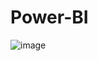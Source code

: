 # Power-BI


![image](https://user-images.githubusercontent.com/71668492/233583288-1a845e96-a247-474d-99f1-47bb332c5f6f.png)
